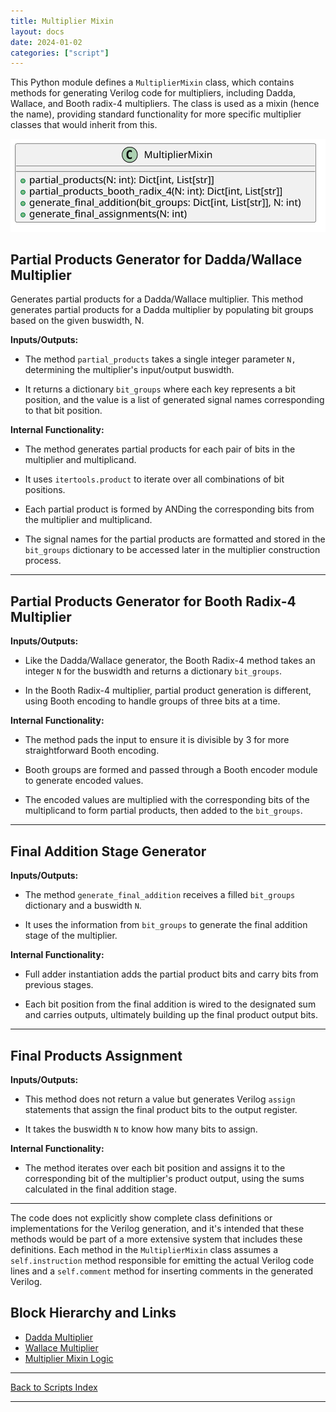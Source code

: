```yaml
---
title: Multiplier Mixin
layout: docs
date: 2024-01-02
categories: ["script"]
---
```


This Python module defines a `MultiplierMixin` class, which contains methods for generating Verilog code for multipliers, including Dadda, Wallace, and Booth radix-4 multipliers. The class is used as a mixin (hence the name), providing standard functionality for more specific multiplier classes that would inherit from this.

![MultiplierMixin UML](../../images_scripts_uml/MultiplierMixin.svg)

## Partial Products Generator for Dadda/Wallace Multiplier

Generates partial products for a Dadda/Wallace multiplier. This method generates partial products for a Dadda multiplier by populating bit groups based on the given buswidth, N.

**Inputs/Outputs:**

- The method `partial_products` takes a single integer parameter `N,` determining the multiplier's input/output buswidth.

- It returns a dictionary `bit_groups` where each key represents a bit position, and the value is a list of generated signal names corresponding to that bit position.

**Internal Functionality:**

- The method generates partial products for each pair of bits in the multiplier and multiplicand.

- It uses `itertools.product` to iterate over all combinations of bit positions.

- Each partial product is formed by ANDing the corresponding bits from the multiplier and multiplicand.

- The signal names for the partial products are formatted and stored in the `bit_groups` dictionary to be accessed later in the multiplier construction process.

---

## Partial Products Generator for Booth Radix-4 Multiplier

**Inputs/Outputs:**

- Like the Dadda/Wallace generator, the Booth Radix-4 method takes an integer `N` for the buswidth and returns a dictionary `bit_groups`.

- In the Booth Radix-4 multiplier, partial product generation is different, using Booth encoding to handle groups of three bits at a time.

**Internal Functionality:**

- The method pads the input to ensure it is divisible by 3 for more straightforward Booth encoding.

- Booth groups are formed and passed through a Booth encoder module to generate encoded values.

- The encoded values are multiplied with the corresponding bits of the multiplicand to form partial products, then added to the `bit_groups`.

---

## Final Addition Stage Generator

**Inputs/Outputs:**

- The method `generate_final_addition` receives a filled `bit_groups` dictionary and a buswidth `N`.

- It uses the information from `bit_groups` to generate the final addition stage of the multiplier.

**Internal Functionality:**

- Full adder instantiation adds the partial product bits and carry bits from previous stages.

- Each bit position from the final addition is wired to the designated sum and carries outputs, ultimately building up the final product output bits.

---

## Final Products Assignment

**Inputs/Outputs:**

- This method does not return a value but generates Verilog `assign` statements that assign the final product bits to the output register.

- It takes the buswidth `N` to know how many bits to assign.

**Internal Functionality:**

- The method iterates over each bit position and assigns it to the corresponding bit of the multiplier's product output, using the sums calculated in the final addition stage.

---

The code does not explicitly show complete class definitions or implementations for the Verilog generation, and it's intended that these methods would be part of a more extensive system that includes these definitions. Each method in the `MultiplierMixin` class assumes a `self.instruction` method responsible for emitting the actual Verilog code lines and a `self.comment` method for inserting comments in the generated Verilog.

## Block Hierarchy and Links

- [Dadda Multiplier](dadda_multiplier)
- [Wallace Multiplier](wallace_multiplier)
- [Multiplier Mixin Logic](multiplier_mixin)

---

[Back to Scripts Index](index)

---
